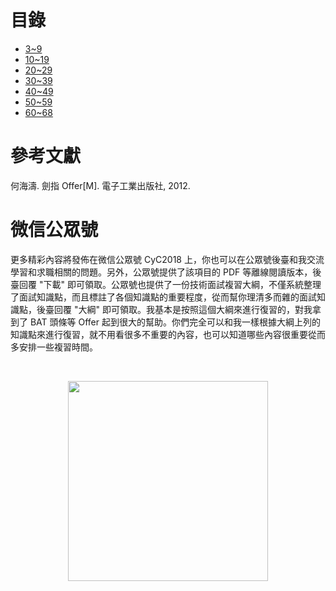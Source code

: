 

# 目錄

- [3\~9](notes/劍指%20Offer%20題解%20-%203\~9.md)
- [10\~19](notes/劍指%20Offer%20題解%20-%2010\~19.md)
- [20\~29](notes/劍指%20Offer%20題解%20-%2020\~29.md)
- [30\~39](notes/劍指%20Offer%20題解%20-%2030\~39.md)
- [40\~49](notes/劍指%20Offer%20題解%20-%2040\~49.md)
- [50\~59](notes/劍指%20Offer%20題解%20-%2050\~59.md)
- [60\~68](notes/劍指%20Offer%20題解%20-%2060\~68.md)

# 參考文獻

何海濤. 劍指 Offer[M]. 電子工業出版社, 2012.




# 微信公眾號


更多精彩內容將發佈在微信公眾號 CyC2018 上，你也可以在公眾號後臺和我交流學習和求職相關的問題。另外，公眾號提供了該項目的 PDF 等離線閱讀版本，後臺回覆 "下載" 即可領取。公眾號也提供了一份技術面試複習大綱，不僅系統整理了面試知識點，而且標註了各個知識點的重要程度，從而幫你理清多而雜的面試知識點，後臺回覆 "大綱" 即可領取。我基本是按照這個大綱來進行復習的，對我拿到了 BAT 頭條等 Offer 起到很大的幫助。你們完全可以和我一樣根據大綱上列的知識點來進行復習，就不用看很多不重要的內容，也可以知道哪些內容很重要從而多安排一些複習時間。


<br><div align="center"><img width="320px" src="https://cs-notes-1256109796.cos.ap-guangzhou.myqcloud.com/other/公眾號海報6.png"></img></div>
